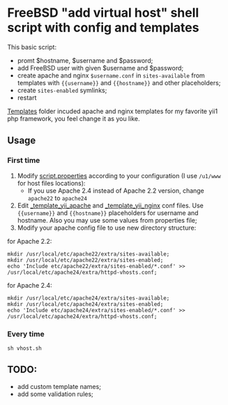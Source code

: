 # FreeBSD "add virtual host" shell script with config and templates


This basic script:
- promt $hostname, $username and $password;
- add FreeBSD user with given $username and $password;
- create apache and nginx `$username.conf` in `sites-available` from templates with `{{username}}` and `{{hostname}}` and other placeholders;
- create `sites-enabled` symlinks;
- restart

[Templates](templates) folder incuded apache and nginx templates for my favorite yii1 php framework, you feel change it as you like.

## Usage 

### First time
1. Modify [script.properties](script.properties) according to your configuration (I use `/u1/www` for host files locations):
    - If you use Apache 2.4 instead of Apache 2.2 version, change `apache22` to `apache24`
1. Edit [_template_yii_apache](templates/_template_yii_apache.conf)  and [_template_yii_nginx](templates/_template_yii_nginx.conf) conf files. Use `{{username}}` and `{{hostname}}` placeholders for username and hostname. Also you may use some values from properties file;
1. Modify your apache config file to use new directory structure:

for Apache 2.2:
```shell
mkdir /usr/local/etc/apache22/extra/sites-available;
mkdir /usr/local/etc/apache22/extra/sites-enabled;
echo 'Include etc/apache22/extra/sites-enabled/*.conf' >> /usr/local/etc/apache24/extra/httpd-vhosts.conf;
```
for Apache 2.4:
```shell
mkdir /usr/local/etc/apache24/extra/sites-available;
mkdir /usr/local/etc/apache24/extra/sites-enabled;
echo 'Include etc/apache24/extra/sites-enabled/*.conf' >> /usr/local/etc/apache24/extra/httpd-vhosts.conf;
```

### Every time
```shell
sh vhost.sh
```

## TODO:
- add custom template names;
- add some validation rules;
